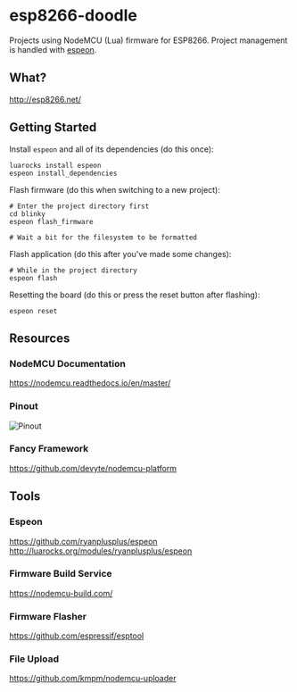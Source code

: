 # esp8266-doodle
Projects using NodeMCU (Lua) firmware for ESP8266. Project management is handled with [espeon](https://github.com/ryanplusplus/espeon).

## What?
http://esp8266.net/

## Getting Started
Install `espeon` and all of its dependencies (do this once):

```shell
luarocks install espeon
espeon install_dependencies
```

Flash firmware (do this when switching to a new project):

```shell
# Enter the project directory first
cd blinky
espeon flash_firmware

# Wait a bit for the filesystem to be formatted
```

Flash application (do this after you've made some changes):

```shell
# While in the project directory
espeon flash
```

Resetting the board (do this or press the reset button after flashing):

```shell
espeon reset
```

## Resources
### NodeMCU Documentation
https://nodemcu.readthedocs.io/en/master/

### Pinout
![Pinout](https://raw.githubusercontent.com/nodemcu/nodemcu-devkit-v1.0/master/Documents/NODEMCU_DEVKIT_V1.0_PINMAP.png)

### Fancy Framework
https://github.com/devyte/nodemcu-platform

## Tools
### Espeon
https://github.com/ryanplusplus/espeon
http://luarocks.org/modules/ryanplusplus/espeon

### Firmware Build Service
https://nodemcu-build.com/

### Firmware Flasher
https://github.com/espressif/esptool

### File Upload
https://github.com/kmpm/nodemcu-uploader
